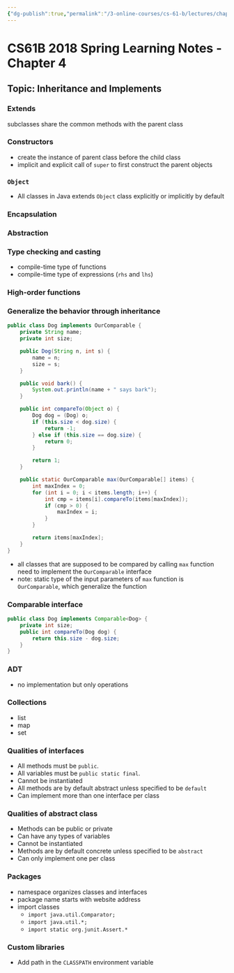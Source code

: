 ```yaml
---
{"dg-publish":true,"permalink":"/3-online-courses/cs-61-b/lectures/chapter-4/chapter-4/","noteIcon":"","created":"2024-01-31T22:49:21.370+01:00","updated":"2024-01-31T22:50:48.086+01:00"}
---
```


# CS61B 2018 Spring Learning Notes - Chapter 4

## Topic: Inheritance and Implements

### Extends
subclasses share the common methods with the parent class
### Constructors
- create the instance of parent class before the child class
- implicit and explicit call of `super` to first construct the parent objects
### `Object`
- All classes in Java extends `Object` class explicitly or implicitly by default
### Encapsulation
### Abstraction
### Type checking and casting
- compile-time type of functions
- compile-time type of expressions (`rhs` and `lhs`)
### High-order functions
### Generalize the behavior through inheritance
```java
public class Dog implements OurComparable {
    private String name;
    private int size;

    public Dog(String n, int s) {
        name = n;
        size = s;
    }

    public void bark() {
        System.out.println(name + " says bark");
    }

    public int compareTo(Object o) {
        Dog dog = (Dog) o;
        if (this.size < dog.size) {
            return -1;
        } else if (this.size == dog.size) {
            return 0;
        }

        return 1;
    }

    public static OurComparable max(OurComparable[] items) {
        int maxIndex = 0;
        for (int i = 0; i < items.length; i++) {
            int cmp = items[i].compareTo(items[maxIndex]);
            if (cmp > 0) {
                maxIndex = i;
            }
        }

        return items[maxIndex];
    }
}
```
- all classes that are supposed to be compared by calling `max` function need to implement the `OurComparable` interface
- note: static type of the input parameters of `max` function is `OurComparable`, which generalize the function

### Comparable interface
```java
public class Dog implements Comparable<Dog> {
    private int size;
    public int compareTo(Dog dog) {
        return this.size - dog.size;
    }
}
```
### ADT
- no implementation but only operations
### Collections
- list
- map
- set
### Qualities of interfaces
- All methods must be `public`.
- All variables must be `public static final`.
- Cannot be instantiated
- All methods are by default abstract unless specified to be `default`
- Can implement more than one interface per class
### Qualities of abstract class
- Methods can be public or private
- Can have any types of variables
- Cannot be instantiated
- Methods are by default concrete unless specified to be `abstract`
- Can only implement one per class
### Packages
- namespace organizes classes and interfaces
- package name starts with website address
- import classes
    - `import java.util.Comparator;`
    - `import java.util.*;`
    - `import static org.junit.Assert.*`
### Custom libraries
- Add path in the `CLASSPATH` environment variable